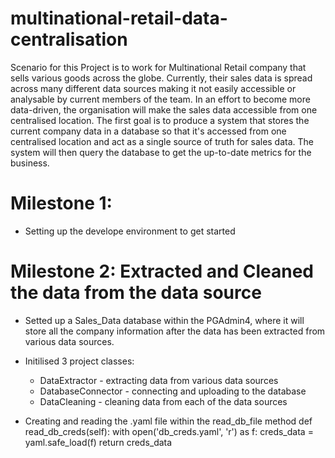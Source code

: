 # multinational-retail-data-centralisation

Scenario for this Project is to work for Multinational Retail company that sells various goods across the globe. Currently, their sales data is spread across many different data sources making it not easily accessible or analysable by current members of the team. In an effort to become more data-driven, the organisation will make the sales data accessible from one centralised location. The first goal is to produce a system that stores the current company data in a database so that it's accessed from one centralised location and act as a single source of truth for sales data. The system will then query the database to get the up-to-date metrics for the business.

# Milestone 1:
* Setting up the develope environment to get started

# Milestone 2: Extracted and Cleaned the data from the data source
* Setted up a Sales_Data database within the PGAdmin4, where it will store all the company information after the data has been extracted from various data sources.

* Initilised 3 project classes:
    * DataExtractor - extracting data from various data sources
    * DatabaseConnector - connecting and uploading to the database
    * DataCleaning - cleaning data from each of the data sources

* Creating and reading the .yaml file within the read_db_file method
       def read_db_creds(self):
        with open('db_creds.yaml', 'r') as f:
            creds_data = yaml.safe_load(f)
        return creds_data




 
